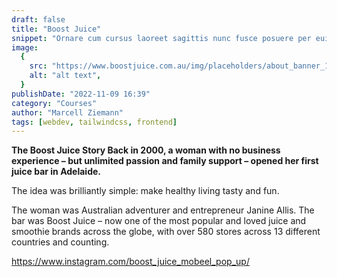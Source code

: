 ```yaml
---
draft: false
title: "Boost Juice"
snippet: "Ornare cum cursus laoreet sagittis nunc fusce posuere per euismod dis vehicula a, semper fames lacus maecenas dictumst pulvinar neque enim non potenti. Torquent hac sociosqu eleifend potenti."
image:
  {
    src: "https://www.boostjuice.com.au/img/placeholders/about_banner_1.jpg",
    alt: "alt text",
  }
publishDate: "2022-11-09 16:39"
category: "Courses"
author: "Marcell Ziemann"
tags: [webdev, tailwindcss, frontend]
---
```


**The Boost Juice Story
Back in 2000, a woman with no business experience – but unlimited passion and family support – opened her first juice bar in Adelaide.**

The idea was brilliantly simple: make healthy living tasty and fun.

The woman was Australian adventurer and entrepreneur Janine Allis. The bar was Boost Juice – now one of the most popular and loved juice and smoothie brands across the globe, with over 580 stores across 13 different countries and counting.

https://www.instagram.com/boost_juice_mobeel_pop_up/
